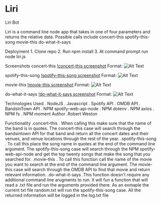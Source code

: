 # Liri
Liri Bot

Liri is a command line node app that takes in one of four parameters and returns the relative data. 
Possible calls include 
concert-this    spotify-this-song   movie-this  do-what-it-says

Deployment
    1. Clone repo
    2. Run npm install
    3. At command prompt run node liri.js <pass arguments as listed above>

Screenshots
concert-this
[!concert-this screenshot](/concert-this.png)
Format: ![Alt Text](url)

spotify-this-song
[!spotify-this-song screenshot](/spotify-this-song.png)
Format: ![Alt Text](url)

movie-this
[!movie-this screenshot](/movie-this.png)
Format: ![Alt Text](url)

do-what-it-says
[!do-what-it-says screenshot](/do-what-it-says.png)
Format: ![Alt Text](url)

Technologies Used
    . NodeJS
    . Javascript
    . Spotify API
    . OMDB API
    . BandsInTown API
    . NPM spotify-web-api-node
    . NPM dotenv
    . NPM axios
    . NPM fs
    . NPM moment
Author
    .Robert Weston

Functionality 
    .concert-this
        . When calling this make sure that the name of the band is in quotes. The concert-this case will search through the bandsintown API for that band and return all the concert dates and their venues, and venue locations through the rest of the year.
    .spotify-this-song
        . To call this place the song name in quotes at the end of the command line argument. The spotify-this-song case will search through the NPM spotify-web-api-node and get the top twenty songs that make the song that you searched for.
    .movie-this
        . To call this function call the name of the movie you want to search at the end of the command line argument. The movie-this case will search through the OMDB API to find that movie and return relevant information.
    .do-what-it-says
        .This function doesn't require any additional command line arugments to run. It will fun a function that will read a .txt file and run the arguments provided there. As an exmaple the current txt file random.txt will run the spotify-this-song case.
    All the returned information will be logged in the log.txt file